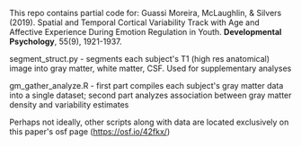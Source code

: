  This repo contains partial code for:
 Guassi Moreira, McLaughlin, & Silvers (2019). Spatial and Temporal Cortical Variability Track with Age and Affective Experience During Emotion Regulation in Youth. **Developmental Psychology**, 55(9), 1921-1937.

segment_struct.py - segments each subject's T1 (high res anatomical) image into gray matter, white matter, CSF. Used for supplementary analyses

gm_gather_analyze.R - first part compiles each subject's gray matter data into a single dataset; second part analyzes association between gray matter density and variability estimates

Perhaps not ideally, other scripts along with data are located exclusively on this paper's osf page (https://osf.io/42fkx/)
